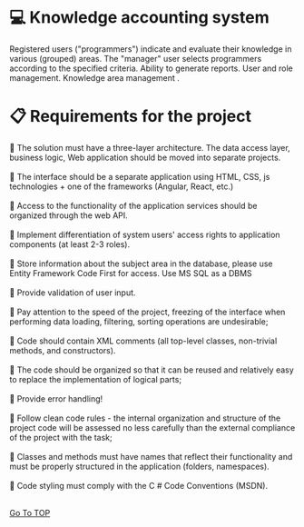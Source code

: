 # :computer: Knowledge accounting system

Registered users ("programmers") indicate and evaluate their knowledge in various (grouped) areas. The "manager" user selects programmers according to the specified criteria. Ability to generate reports. User and role management. Knowledge area management .

# :clipboard: Requirements for the project

:small_blue_diamond:	The solution must have a three-layer architecture. The data access layer, business logic, Web application should be moved into separate projects.<br /><br />
:small_blue_diamond:	The interface should be a separate application using HTML, CSS, js technologies + one of the frameworks (Angular, React, etc.)<br /><br />
:small_blue_diamond:	Access to the functionality of the application services should be organized through the web API.<br /><br />
:small_blue_diamond:	Implement differentiation of system users' access rights to application components (at least 2-3 roles).<br /><br />
:small_blue_diamond:	Store information about the subject area in the database, please use Entity Framework Code First for access. Use MS SQL as a DBMS<br /><br />
:small_blue_diamond:	Provide validation of user input.<br /><br />
:small_blue_diamond:	Pay attention to the speed of the project, freezing of the interface when performing data loading, filtering, sorting operations are undesirable;<br /><br />
:small_blue_diamond:	Code should contain XML comments (all top-level classes, non-trivial methods, and constructors).<br /><br />
:small_blue_diamond:	The code should be organized so that it can be reused and relatively easy to replace the implementation of logical parts;<br /><br />
:small_blue_diamond:	 Provide error handling!<br /><br />
:small_blue_diamond:	Follow clean code rules - the internal organization and structure of the project code will be assessed no less carefully than the external compliance of the project with the task;<br /><br />
:small_blue_diamond:	Classes and methods must have names that reflect their functionality and must be properly structured in the application (folders, namespaces).<br /><br />
:small_blue_diamond:	Code styling must comply with the C # Code Conventions (MSDN).<br /><br />

<a href="#TOP">Go To TOP</a>
